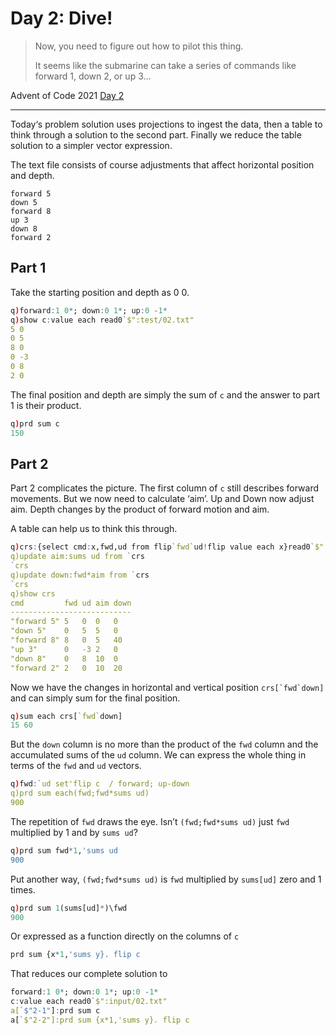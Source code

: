 # Day 2: Dive!

> Now, you need to figure out how to pilot this thing.
>
> It seems like the submarine can take a series of commands like forward 1, down 2, or up 3…

Advent of Code 2021 [Day 2](https://adventofcode.com/2021/day/2)

---

Today‘s problem solution uses projections to ingest the data, then a table to think through a solution to the second part. Finally we reduce the table solution to a simpler vector expression.

The text file consists of course adjustments that affect horizontal position and depth.

	forward 5
	down 5
	forward 8
	up 3
	down 8
	forward 2


## Part 1

Take the starting position and depth as 0 0.

```q
q)forward:1 0*; down:0 1*; up:0 -1*
q)show c:value each read0`$":test/02.txt"
5 0
0 5
8 0
0 -3
0 8
2 0
```

The final position and depth are simply the sum of `c` and the answer to part 1 is their product.

```q
q)prd sum c
150
```

## Part 2

Part 2 complicates the picture. The first column of `c` still describes forward movements. But we now need to calculate ‘aim’. Up and Down now adjust aim. Depth changes by the product of forward motion and aim.

A table can help us to think this through.

```q
q)crs:{select cmd:x,fwd,ud from flip`fwd`ud!flip value each x}read0`$":test/02.txt"
q)update aim:sums ud from `crs
`crs
q)update down:fwd*aim from `crs
`crs
q)show crs
cmd         fwd ud aim down
---------------------------
"forward 5" 5   0  0   0
"down 5"    0   5  5   0
"forward 8" 8   0  5   40
"up 3"      0   -3 2   0
"down 8"    0   8  10  0
"forward 2" 2   0  10  20
```

Now we have the changes in horizontal and vertical position ``crs[`fwd`down]`` and can simply sum for the final position.

```q
q)sum each crs[`fwd`down]
15 60
```

But the `down` column is no more than the product of the `fwd` column and the accumulated sums of the `ud` column. We can express the whole thing in terms of the `fwd` and `ud` vectors.

```q
q)fwd:`ud set'flip c  / forward; up-down
q)prd sum each(fwd;fwd*sums ud)
900
```

The repetition of `fwd` draws the eye. Isn’t `(fwd;fwd*sums ud)` just `fwd` multiplied by 1 and by `sums ud`?

```q
q)prd sum fwd*1,'sums ud
900
```

Put another way, `(fwd;fwd*sums ud)` is `fwd` multiplied by `sums[ud]` zero and 1 times.

```q
q)prd sum 1(sums[ud]*)\fwd
900
```

Or expressed as a function directly on the columns of `c`

```q
prd sum {x*1,'sums y}. flip c
```

That reduces our complete solution to

```q
forward:1 0*; down:0 1*; up:0 -1*
c:value each read0`$":input/02.txt"
a[`$"2-1"]:prd sum c
a[`$"2-2"]:prd sum {x*1,'sums y}. flip c
```